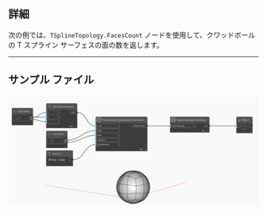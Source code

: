 ## 詳細
次の例では、`TSplineTopology.FacesCount` ノードを使用して、クワッドボールの T スプライン サーフェスの面の数を返します。
___
## サンプル ファイル

![TSplineTopology.FacesCount](./Autodesk.DesignScript.Geometry.TSpline.TSplineTopology.FacesCount_img.jpg)
